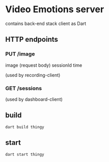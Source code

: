 # Video Emotions server
contains back-end stack client as Dart

## HTTP endpoints

### PUT /image
image (request body)
sessionId
time

(used by recording-client)

### GET /sessions

(used by dashboard-client)

## build
`dart build thingy`

## start
`dart start thingy`
